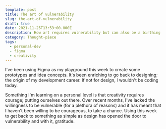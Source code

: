 ```yaml
---
template: post
title: The art of vulnerability
slug: the-art-of-vulnerability
draft: true
date: 2021-11-25T13:53:00.000Z
description: How art requires vulnerability but can also be a birthing place for it.
category: Thought-piece
tags:
  - personal-dev
  - figma
  - creativity
---
```

I've been using Figma as my playground this week to create some prototypes and idea concepts.
It's been enriching to go back to designing; the origin of my development career. If not for design, I wouldn't be coding today.

Something I'm learning on a personal level is that creativity requires courage; putting ourselves out there.
Over recent months, I've lacked the willingness to be vulnerable (for a plethora of reasons) and it has meant that
I haven't been willing to be courageous, to take a chance. Using this week to get back to something as simple as
design has opened the door to vulnerability and with it, gratitude.